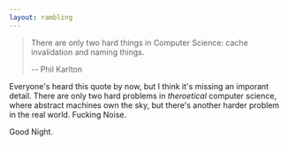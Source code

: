 ```yaml
---
layout: rambling
---
```


> There are only two hard things in Computer Science: cache invalidation and naming things.
>
> -- Phil Karlton

Everyone's heard this quote by now, but I think it's missing an imporant detail. There are only two hard problems in _theroetical_ computer science, where abstract machines own the sky, but there's another harder problem in the real world. Fucking Noise.

Good Night.
